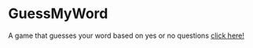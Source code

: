 # GuessMyWord
A game that guesses your word  based on yes or no questions [click here!](https://manginidouglas.github.io/GuessMyWord/)
